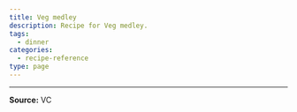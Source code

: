 ```yaml
---
title: Veg medley
description: Recipe for Veg medley.
tags:
  - dinner
categories:
  - recipe-reference
type: page
---
```


---

**Source:** VC